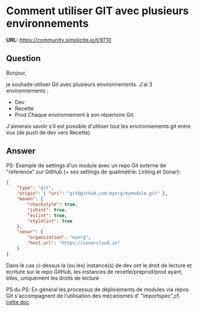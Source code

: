 # Comment utiliser GIT avec plusieurs environnements

**URL:** https://community.simplicite.io/t/9710

## Question
Bonjour, 

je souhaite utiliser Git avec plusieurs environnements. 
J'ai 3 environnements :
- Dev
- Recette
- Prod
Chaque environnement à son répertoire Git.

J'aimerais savoir s'il est possible d'utiliser tout les environnements git entre eux (de push de dev vers Recette)

## Answer
PS: Exemple de settings d'un module avec un repo Git externe de "reference" sur GitHub (+ ses settings de qualimétrie: Linting et Sonar):

```json
{
	"type": "git",
	"origin": { "uri": "git@github.com:myorg/mymodule.git" },
	"maven": {
		"checkstyle": true,
		"jshint": true,
		"eslint": true,
		"stylelint": true
	},
	"sonar": {
		"organization": "myorg",
		"host.url": "https://sonarcloud.io"
	}
}
```

Dans le cas ci-dessus la (ou les) instance(s) de dev ont le droit de lecture et écriture sur le repo GitHub, les instances de recette/preprod/prod ayant, elles, uniquement les droits de lecture

PS du PS: En général les processus de déploiements de modules via répos Git s'accompagnent de l'utilisation des mécanismes d' "importspec",cf. [cette doc](https://docs.simplicite.io/docs/operation/auto-setup)
